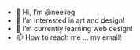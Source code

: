 - 👋 Hi, I’m @neelieg
- 👀 I’m interested in art and design!
- 🌱 I’m currently learning web design!
- 📫 How to reach me ... my email!

<!---
neelieg/neelieg is a ✨ special ✨ repository because its `README.md` (this file) appears on your GitHub profile.
You can click the Preview link to take a look at your changes.
--->
